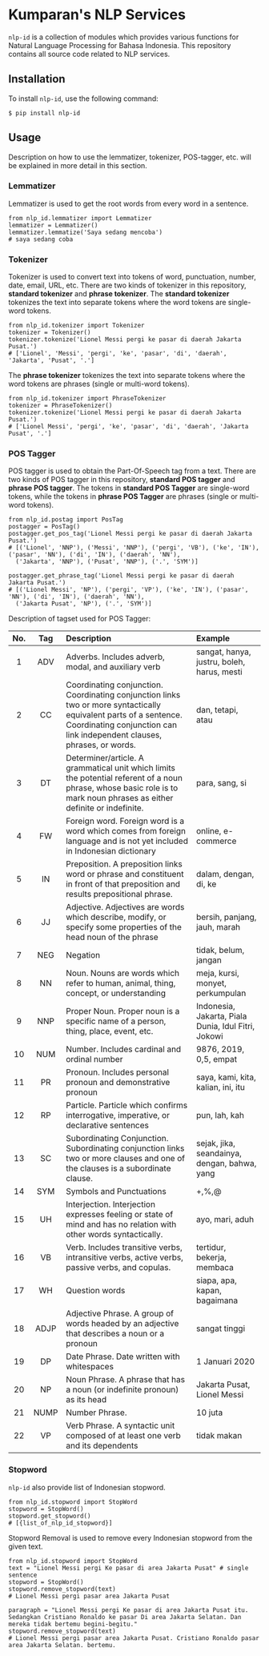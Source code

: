 # Kumparan's NLP Services

`nlp-id` is a collection of modules which provides various functions for Natural Language Processing for Bahasa Indonesia. This repository contains all source code related to NLP services.

## Installation

To install `nlp-id`, use the following command:

    $ pip install nlp-id     


## Usage

Description on how to use the lemmatizer, tokenizer, POS-tagger, etc. will be explained in more detail in this section.

### Lemmatizer

Lemmatizer is used to get the root words from every word in a sentence.

    from nlp_id.lemmatizer import Lemmatizer 
    lemmatizer = Lemmatizer() 
    lemmatizer.lemmatize('Saya sedang mencoba') 
    # saya sedang coba 
    
### Tokenizer

Tokenizer is used to convert text into tokens of word, punctuation, number, date, email, URL, etc. 
There are two kinds of tokenizer in this repository, **standard tokenizer** and **phrase tokenizer**. 
The **standard tokenizer** tokenizes the text into separate tokens where the word tokens are single-word tokens.

    from nlp_id.tokenizer import Tokenizer 
    tokenizer = Tokenizer() 
    tokenizer.tokenize('Lionel Messi pergi ke pasar di daerah Jakarta Pusat.') 
    # ['Lionel', 'Messi', 'pergi', 'ke', 'pasar', 'di', 'daerah', 'Jakarta', 'Pusat', '.']
    
The **phrase tokenizer** tokenizes the text into separate tokens where the word tokens are phrases (single or multi-word tokens). 

    from nlp_id.tokenizer import PhraseTokenizer 
    tokenizer = PhraseTokenizer() 
    tokenizer.tokenize('Lionel Messi pergi ke pasar di daerah Jakarta Pusat.') 
    # ['Lionel Messi', 'pergi', 'ke', 'pasar', 'di', 'daerah', 'Jakarta Pusat', '.']
    
### POS Tagger

POS tagger is used to obtain the Part-Of-Speech tag from a text.
There are two kinds of POS tagger in this repository, **standard POS tagger** and **phrase POS tagger**. 
The tokens in **standard POS Tagger** are single-word tokens, while the tokens in **phrase POS Tagger** are phrases (single or multi-word tokens).

    from nlp_id.postag import PosTag
    postagger = PosTag() 
    postagger.get_pos_tag('Lionel Messi pergi ke pasar di daerah Jakarta Pusat.') 
    # [('Lionel', 'NNP'), ('Messi', 'NNP'), ('pergi', 'VB'), ('ke', 'IN'), ('pasar', 'NN'), ('di', 'IN'), ('daerah', 'NN'),  
      ('Jakarta', 'NNP'), ('Pusat', 'NNP'), ('.', 'SYM')]
    
    postagger.get_phrase_tag('Lionel Messi pergi ke pasar di daerah Jakarta Pusat.') 
    # [('Lionel Messi', 'NP'), ('pergi', 'VP'), ('ke', 'IN'), ('pasar', 'NN'), ('di', 'IN'), ('daerah', 'NN'), 
      ('Jakarta Pusat', 'NP'), ('.', 'SYM')]

    
Description of tagset used for POS Tagger:

| No. | Tag | Description | Example |
|:-----:|:-----:|:--------|:------------|
| 1 | ADV | Adverbs. Includes adverb, modal, and auxiliary verb | sangat, hanya, justru, boleh, harus, mesti|
| 2 | CC  | Coordinating conjunction. Coordinating conjunction links two or more syntactically equivalent parts of a sentence. Coordinating conjunction can link independent clauses, phrases, or words. | dan, tetapi, atau |
| 3 | DT  | Determiner/article. A grammatical unit which limits the potential referent of a noun phrase, whose basic role is to mark noun phrases as either definite or indefinite.| para, sang, si |
| 4 | FW | Foreign word. Foreign word is a word which comes from foreign language and is not yet included in Indonesian dictionary| online, e-commerce |
| 5 | IN  | Preposition. A preposition links word or phrase and constituent in front of that preposition and results prepositional phrase. | dalam, dengan, di, ke|
| 6 | JJ | Adjective. Adjectives are words which describe, modify, or specify some properties of the head noun of the phrase | bersih, panjang, jauh, marah |
| 7 | NEG | Negation | tidak, belum, jangan |
| 8 | NN | Noun. Nouns are words which refer to human, animal, thing, concept, or understanding | meja, kursi, monyet, perkumpulan |
| 9 | NNP | Proper Noun. Proper noun is a specific name of a person, thing, place, event, etc. | Indonesia, Jakarta, Piala Dunia, Idul Fitri, Jokowi |
| 10 | NUM  | Number. Includes cardinal and ordinal number | 9876, 2019, 0,5, empat |
| 11 | PR  | Pronoun. Includes personal pronoun and demonstrative pronoun | saya, kami, kita, kalian, ini, itu |
| 12 | RP  | Particle. Particle which confirms interrogative, imperative, or declarative sentences | pun, lah, kah|
| 13 | SC  | Subordinating Conjunction. Subordinating conjunction links two or more clauses and one of the clauses is a subordinate clause. | sejak, jika, seandainya, dengan, bahwa, yang|
| 14 | SYM | Symbols and Punctuations  | +,%,@ |
| 15 | UH | Interjection. Interjection expresses feeling or state of mind and has no relation with other words syntactically. | ayo, mari, aduh|
| 16 | VB | Verb. Includes transitive verbs, intransitive verbs, active verbs, passive verbs, and copulas. | tertidur, bekerja, membaca |
| 17 | WH | Question words | siapa, apa, kapan, bagaimana |
| 18 | ADJP | Adjective Phrase. A group of words headed by an adjective that describes a noun or a pronoun | sangat tinggi |
| 19 | DP | Date Phrase. Date written with whitespaces | 1 Januari 2020 |
| 20 | NP | Noun Phrase. A phrase that has a noun (or indefinite pronoun) as its head | Jakarta Pusat, Lionel Messi |
| 21 | NUMP | Number Phrase.  | 10 juta |
| 22 | VP | Verb Phrase. A syntactic unit composed of at least one verb and its dependents | tidak makan |

### Stopword

`nlp-id` also provide list of Indonesian stopword.

    from nlp_id.stopword import StopWord 
    stopword = StopWord() 
    stopword.get_stopword() 
    # [{list_of_nlp_id_stopword}]    

Stopword Removal is used to remove every Indonesian stopword from the given text.

    from nlp_id.stopword import StopWord 
    text = "Lionel Messi pergi Ke pasar di area Jakarta Pusat" # single sentence
    stopword = StopWord() 
    stopword.remove_stopword(text)
    # Lionel Messi pergi pasar area Jakarta Pusat  
    
    paragraph = "Lionel Messi pergi Ke pasar di area Jakarta Pusat itu. Sedangkan Cristiano Ronaldo ke pasar Di area Jakarta Selatan. Dan mereka tidak bertemu begini-begitu."
    stopword.remove_stopword(text)
    # Lionel Messi pergi pasar area Jakarta Pusat. Cristiano Ronaldo pasar area Jakarta Selatan. bertemu.